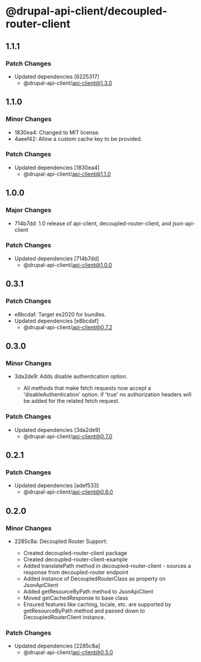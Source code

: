 # @drupal-api-client/decoupled-router-client

## 1.1.1

### Patch Changes

- Updated dependencies [6225317]
  - @drupal-api-client/api-client@1.3.0

## 1.1.0

### Minor Changes

- 1830ea4: Changed to MIT license.
- 4aeef42: Allow a custom cache key to be provided.

### Patch Changes

- Updated dependencies [1830ea4]
  - @drupal-api-client/api-client@1.1.0

## 1.0.0

### Major Changes

- 714b7dd: 1.0 release of api-client, decoupled-router-client, and json-api-client

### Patch Changes

- Updated dependencies [714b7dd]
  - @drupal-api-client/api-client@1.0.0

## 0.3.1

### Patch Changes

- e8bcdaf: Target es2020 for bundles.
- Updated dependencies [e8bcdaf]
  - @drupal-api-client/api-client@0.7.2

## 0.3.0

### Minor Changes

- 3da2de9: Adds disable authentication option.

  - All methods that make fetch requests now accept a 'disableAuthentication' option.
    if 'true' no authorization headers will be added for the related fetch request.

### Patch Changes

- Updated dependencies [3da2de9]
  - @drupal-api-client/api-client@0.7.0

## 0.2.1

### Patch Changes

- Updated dependencies [adef533]
  - @drupal-api-client/api-client@0.6.0

## 0.2.0

### Minor Changes

- 2285c8a: Decoupled Router Support:

  - Created decoupled-router-client package
  - Created decoupled-router-client-example
  - Added translatePath method in decoupled-router-client - sources a response from decoupled-router endpoint
  - Added instance of DecoupledRouterClass as property on JsonApiClient
  - Added getResourceByPath method to JsonApiClient
  - Moved getCachedResponse to base class
  - Ensured features like caching, locale, etc. are supported by getResourceByPath method and passed down to DecoupledRouterClient instance.

### Patch Changes

- Updated dependencies [2285c8a]
  - @drupal-api-client/api-client@0.5.0

